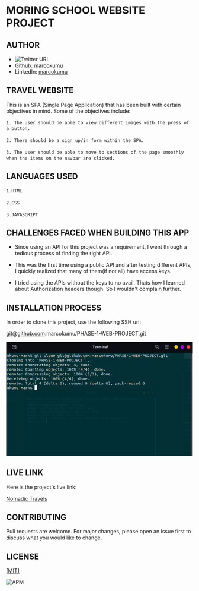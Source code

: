 # MORING SCHOOL WEBSITE PROJECT

## AUTHOR 

- ![Twitter URL](https://img.shields.io/twitter/url?style=social&url=https%3A%2F%2Ftwitter.com%2FMarkOkumu5)
- Github:  <a href="https://github.com/marcokumu">marcokumu </a>
- LinkedIn:  <a href="https://www.linkedin.com/in/markokumu/">marcokumu </a>
## TRAVEL WEBSITE 
This is an SPA (Single Page Application) that has been built with certain objectives in mind. Some of the objectives include:

    1. The user should be able to view different images with the press of a button.

    2. There should be a sign up/in form within the SPA.

    3. The user should be able to move to sections of the page smoothly when the items on the navbar are clicked.


## LANGUAGES USED 
    
    1.HTML

    2.CSS

    3.JAVASCRIPT

## CHALLENGES FACED WHEN BUILDING THIS APP

- Since using an API for this project was a requirement, I went through a tedious process of finding the right API.


- This was the first time using a public API and after testing different APIs, I quickly realized that many of them(if not all) have access keys. 



- I tried using the APIs without the keys to no avail. Thats how I learned about Authorization headers though. So I wouldn't complain further.


## INSTALLATION PROCESS 

In order to clone this project, use the following SSH url:   

git@github.com:marcokumu/PHASE-1-WEB-PROJECT.git

![Alt text](./images/Screenshot%20from%202022-06-25%2018-21-13.png "Title")

## LIVE LINK

Here is the project's live link:

<a href="https://marcokumu.github.io/PHASE-1-WEB-PROJECT/">Nomadic Travels </a>


## CONTRIBUTING 

Pull requests are welcome. For major changes, please open an issue first to discuss what you would like to change.

## LICENSE 

<a href="https://choosealicense.com/licenses/mit/">[MIT]</a>

![APM](https://img.shields.io/apm/l/pack?style=for-the-badge)
